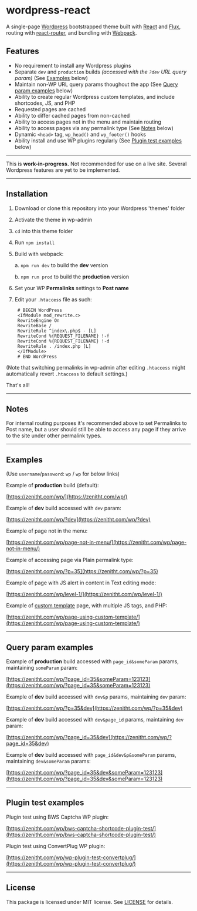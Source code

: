 # wordpress-react
A single-page [Wordpress](https://wordpress.com/) bootstrapped theme built with [React](https://facebook.github.io/react/) and [Flux](https://facebook.github.io/flux/), routing with [react-router](https://github.com/ReactTraining/react-router/tree/master/packages/react-router), and bundling with [Webpack](https://github.com/webpack/webpack).

## Features
- No requirement to install any Wordpress plugins
- Separate `dev` and `production` builds <i>(accessed with the `?dev` URL query param)</i> (See [Examples](#examples) below)
- Maintain non-WP URL query params thoughout the app (See [Query param examples](#query-param-examples) below)
- Ability to create regular Wordpress custom templates, and include shortcodes, JS, and PHP
- Requested pages are cached
- Ability to differ cached pages from non-cached
- Ability to access pages not in the menu and maintain routing
- Ability to access pages via any permalink type (See [Notes](#notes) below)
- Dynamic `<head>` tag, `wp_head()` and `wp_footer()` hooks
- Ability install and use WP plugins regularly (See [Plugin test examples](#plugin-test-examples) below)

----

This is <b>work-in-progress.</b> Not recommended for use on a live site. Several Wordpress features are yet to be implemented.

----

## Installation

1. Download or clone this repository into your Wordpress 'themes' folder
2. Activate the theme in wp-admin
3. `cd` into this theme folder
4. Run `npm install`
5. Build with webpack:

    a. `npm run dev` to build the <b>dev</b> version

    b. `npm run prod` to build the <b>production</b> version

6. Set your WP <b>Permalinks</b> settings to <b>Post name</b>

7. Edit your `.htaccess` file as such:

        # BEGIN WordPress
        <IfModule mod_rewrite.c>
        RewriteEngine On
        RewriteBase /
        RewriteRule ^index\.php$ - [L]
        RewriteCond %{REQUEST_FILENAME} !-f
        RewriteCond %{REQUEST_FILENAME} !-d
        RewriteRule . /index.php [L]
        </IfModule>
        # END WordPress

(Note that switching permalinks in wp-admin after editing `.htaccess` might automatically revert `.htaccess` to default settings.)

That's all!

----

## Notes

For internal routing purposes it's recommended above to set Permalinks to Post name, but a user should still be able to access any page if they arrive to the site under other permalink types.

----

## Examples

(Use `username`/`password`: `wp` / `wp` for below links)

Example of <b>production</b> build (default):

[https://zenitht.com/wp/](https://zenitht.com/wp/)

Example of <b>dev</b> build accessed with `dev` param:

[https://zenitht.com/wp/?dev](https://zenitht.com/wp/?dev)

Example of page not in the menu:

[https://zenitht.com/wp/page-not-in-menu/](https://zenitht.com/wp/page-not-in-menu/)

Example of accessing page via Plain permalink type:

[https://zenitht.com/wp/?p=35](https://zenitht.com/wp/?p=35)

Example of page with JS alert in content in Text editing mode:

[https://zenitht.com/wp/level-1/](https://zenitht.com/wp/level-1/)

Example of [custom template](https://github.com/zenithtech/wordpress-react/blob/master/page-CustomPage1.php) page, with multiple JS tags, and PHP:

[https://zenitht.com/wp/page-using-custom-template/](https://zenitht.com/wp/page-using-custom-template/)

----

## Query param examples

Example of <b>production</b> build accessed with `page_id&someParam` params, maintaining `someParam` param:

[https://zenitht.com/wp/?page_id=35&someParam=123123](https://zenitht.com/wp/?page_id=35&someParam=123123)

Example of <b>dev</b> build accessed with `dev&p` params, maintaining `dev` param:

[https://zenitht.com/wp/?p=35&dev](https://zenitht.com/wp/?p=35&dev)

Example of <b>dev</b> build accessed with `dev&page_id` params, maintaining `dev` param:

[https://zenitht.com/wp/?page_id=35&dev](https://zenitht.com/wp/?page_id=35&dev)

Example of <b>dev</b> build accessed with `page_id&dev&p&someParam` params, maintaining `dev&someParam` params:

[https://zenitht.com/wp/?page_id=35&dev&someParam=123123](https://zenitht.com/wp/?page_id=35&dev&someParam=123123)

----

## Plugin test examples

Plugin test using BWS Captcha WP plugin:

[https://zenitht.com/wp/bws-captcha-shortcode-plugin-test/](https://zenitht.com/wp/bws-captcha-shortcode-plugin-test/)

Plugin test using ConvertPlug WP plugin:

[https://zenitht.com/wp/wp-plugin-test-convertplug/](https://zenitht.com/wp/wp-plugin-test-convertplug/)

----

## License ##

This package is licensed under MIT license. See [LICENSE](wordpress-react/LICENSE) for details.
